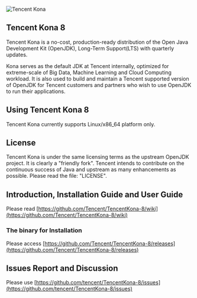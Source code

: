 ![Tencent Kona](https://user-images.githubusercontent.com/56812395/68106974-413b0700-ff1e-11e9-9128-ab1ad57283d1.png)
## Tencent Kona 8
Tencent Kona is a no-cost, production-ready distribution of the Open Java Development Kit (OpenJDK), Long-Term Support(LTS) with quarterly updates. 

Kona serves as the default JDK at Tencent internally, optimized for extreme-scale of Big Data, Machine Learning and Cloud Computing workload. It is also used to build and maintain a Tencent supported version of OpenJDK for Tencent customers and partners who wish to use OpenJDK to run their applications.

## Using Tencent Kona 8

Tencent Kona currently supports Linux/x86_64 platform only.

## License

Tencent Kona is under the same licensing terms as the upstream OpenJDK project. It is clearly a "friendly fork". Tencent intends to contribute on the continuous success of Java and upstream as many enhancements as possible. Please read the file: "LICENSE".

## Introduction, Installation Guide and User Guide

Please read [https://github.com/Tencent/TencentKona-8/wiki](https://github.com/Tencent/TencentKona-8/wiki) 

### The binary for Installation

Please access [https://github.com/Tencent/TencentKona-8/releases](https://github.com/Tencent/TencentKona-8/releases)

## Issues Report and Discussion

Please use [https://github.com/tencent/TencentKona-8/issues](https://github.com/tencent/TencentKona-8/issues)

